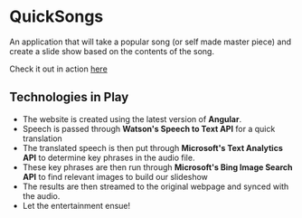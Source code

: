 # QuickSongs
An application that will take a popular song (or self made master piece) and create a slide show based on the contents of the song. 

Check it out in action [here](https://qhacks18.firebaseapp.com/)

## Technologies in Play
* The website is created using the latest version of **Angular**.
* Speech is passed through **Watson's Speech to Text API** for a quick translation
* The translated speech is then put through **Microsoft's Text Analytics API** to determine key phrases in the audio file.
* These key phrases are then run through **Microsoft's Bing Image Search API** to find relevant images to build our slideshow
* The results are then streamed to the original webpage and synced with the audio.
* Let the entertainment ensue!


